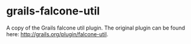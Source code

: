 grails-falcone-util
===================

A copy of the Grails falcone util plugin. The original plugin can be found here: http://grails.org/plugin/falcone-util.
